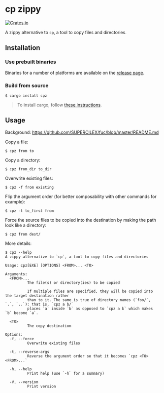 # cp zippy

[![Crates.io](https://img.shields.io/crates/v/cpz?style=flat-square)](https://crates.io/crates/cpz)

A zippy alternative to `cp`, a tool to copy files and directories.

## Installation

### Use prebuilt binaries

Binaries for a number of platforms are available on the
[release page](https://github.com/SUPERCILEX/fuc/releases/latest).

### Build from source

```console,ignore
$ cargo install cpz
```

> To install cargo, follow
> [these instructions](https://doc.rust-lang.org/cargo/getting-started/installation.html).

## Usage

Background: https://github.com/SUPERCILEX/fuc/blob/master/README.md

Copy a file:

```console
$ cpz from to
```

Copy a directory:

```console
$ cpz from_dir to_dir
```

Overwrite existing files:

```console
$ cpz -f from existing
```

Flip the argument order (for better composability with other commands for example):

```console
$ cpz -t to_first from
```

Force the source files to be copied into the destination by making the path look like a directory:

```console
$ cpz from dest/
```

More details:

```console
$ cpz --help
A zippy alternative to `cp`, a tool to copy files and directories

Usage: cpz[EXE] [OPTIONS] <FROM>... <TO>

Arguments:
  <FROM>...
          The file(s) or directory(ies) to be copied
          
          If multiple files are specified, they will be copied into the target destination rather
          than to it. The same is true of directory names (`foo/`, `.`, `..`): that is, `cpz a b/`
          places `a` inside `b` as opposed to `cpz a b` which makes `b` become `a`.

  <TO>
          The copy destination

Options:
  -f, --force
          Overwrite existing files

  -t, --reverse-args
          Reverse the argument order so that it becomes `cpz <TO> <FROM>...`

  -h, --help
          Print help (use `-h` for a summary)

  -V, --version
          Print version

```
